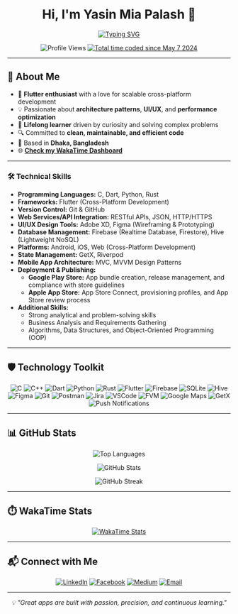 <h1 align="center">Hi, I'm Yasin Mia Palash 👋</h1>

<p align="center">
  <a href="https://github.com/yasinpalash">
    <img src="https://readme-typing-svg.herokuapp.com?font=Fira+Code&weight=600&size=24&pause=1000&color=00C853&center=true&vCenter=true&width=550&lines=+Software+Engineer;+Flutter+%26+Cross+Platform+App+Developer;🧠+Problem+Solver+%7C+Lifelong+Learner" alt="Typing SVG" />
  </a>
</p>

<p align="center">
  <img src="https://komarev.com/ghpvc/?username=yasinpalash&label=Profile%20Views&color=0e75b6&style=flat" alt="Profile Views" />
  <a href="https://wakatime.com/@10f79aeb-aa65-46c5-a8cc-cf668bb03b28">
    <img src="https://wakatime.com/badge/user/10f79aeb-aa65-46c5-a8cc-cf668bb03b28.svg" alt="Total time coded since May 7 2024" />
  </a>
</p>

---

## 🌱 About Me

- 📱 **Flutter enthusiast** with a love for scalable cross-platform development  
- 💡 Passionate about **architecture patterns**, **UI/UX**, and **performance optimization**  
- 🧠 **Lifelong learner** driven by curiosity and solving complex problems  
- 🔍 Committed to **clean, maintainable, and efficient code**  
- 🏡 Based in **Dhaka, Bangladesh**  
- 🌐 [**Check my WakaTime Dashboard**](https://wakatime.com/@10f79aeb-aa65-46c5-a8cc-cf668bb03b28)

---

### 🛠️ Technical Skills  
- **Programming Languages:** C, Dart, Python, Rust  
- **Frameworks:** Flutter (Cross-Platform Development)  
- **Version Control:** Git & GitHub  
- **Web Services/API Integration:** RESTful APIs, JSON, HTTP/HTTPS  
- **UI/UX Design Tools:** Adobe XD, Figma (Wireframing & Prototyping)  
- **Database Management:** Firebase (Realtime Database, Firestore), Hive (Lightweight NoSQL)  
- **Platforms:** Android, iOS, Web (Cross-Platform Development)  
- **State Management:** GetX, Riverpod  
- **Mobile App Architecture:** MVC, MVVM Design Patterns  
- **Deployment & Publishing:**  
  - **Google Play Store:** App bundle creation, release management, and compliance with store guidelines  
  - **Apple App Store:** App Store Connect, provisioning profiles, and App Store review process  
- **Additional Skills:**  
  - Strong analytical and problem-solving skills
  - Business Analysis and Requirements Gathering
  - Algorithms, Data Structures, and Object-Oriented Programming (OOP)

---

## 🛡️ Technology Toolkit

<p align="center">
  <img src="https://img.shields.io/badge/-C-00599C?style=for-the-badge&logo=c&logoColor=white" alt="C" />
  <img src="https://img.shields.io/badge/-C++-00599C?style=for-the-badge&logo=cplusplus&logoColor=white" alt="C++" />
  <img src="https://img.shields.io/badge/-Dart-0175C2?style=for-the-badge&logo=dart&logoColor=white" alt="Dart" />
  <img src="https://img.shields.io/badge/-Python-3776AB?style=for-the-badge&logo=python&logoColor=white" alt="Python" />
  <img src="https://img.shields.io/badge/-Rust-000000?style=for-the-badge&logo=rust&logoColor=white" alt="Rust" />
  <img src="https://img.shields.io/badge/-Flutter-02569B?style=for-the-badge&logo=flutter&logoColor=white" alt="Flutter" />
  <img src="https://img.shields.io/badge/-Firebase-FFCA28?style=for-the-badge&logo=firebase&logoColor=black" alt="Firebase" />
  <img src="https://img.shields.io/badge/-SQLite-003B57?style=for-the-badge&logo=sqlite&logoColor=white" alt="SQLite" />
  <img src="https://img.shields.io/badge/-Hive-FF7A00?style=for-the-badge&logo=hive&logoColor=white" alt="Hive" />
  <img src="https://img.shields.io/badge/-Figma-F24E1E?style=for-the-badge&logo=figma&logoColor=white" alt="Figma" />
  <img src="https://img.shields.io/badge/-Git-F05032?style=for-the-badge&logo=git&logoColor=white" alt="Git" />
  <img src="https://img.shields.io/badge/-Postman-FF6C37?style=for-the-badge&logo=postman&logoColor=white" alt="Postman" />
  <img src="https://img.shields.io/badge/-Jira-0052CC?style=for-the-badge&logo=jira&logoColor=white" alt="Jira" />
  <img src="https://img.shields.io/badge/-VSCode-007ACC?style=for-the-badge&logo=visualstudiocode&logoColor=white" alt="VSCode" />
  <img src="https://img.shields.io/badge/-FVM-02569B?style=for-the-badge&logo=flutter&logoColor=white" alt="FVM" />
  <img src="https://img.shields.io/badge/-Google%20Maps-4285F4?style=for-the-badge&logo=googlemaps&logoColor=white" alt="Google Maps" />
  <img src="https://img.shields.io/badge/-GetX-00B4AB?style=for-the-badge&logo=flutter&logoColor=white" alt="GetX" />
  <img src="https://img.shields.io/badge/-Push%20Notifications-7D4698?style=for-the-badge&logo=firebase&logoColor=white" alt="Push Notifications" />
</p>

---

## 📊 GitHub Stats

<p align="center">
  <img src="https://github-readme-stats.vercel.app/api/top-langs?username=yasinpalash&show_icons=true&locale=en&layout=compact&theme=tokyonight" alt="Top Languages" />
</p>
<p align="center">
  <img src="https://github-readme-stats.vercel.app/api?username=yasinpalash&show_icons=true&locale=en&theme=tokyonight" alt="GitHub Stats" />
</p>
<p align="center">
  <img src="https://github-readme-streak-stats.herokuapp.com/?user=yasinpalash&theme=tokyonight" alt="GitHub Streak" />
</p>

---

## ⏱️ WakaTime Stats

<p align="center">
  <a href="https://wakatime.com/@10f79aeb-aa65-46c5-a8cc-cf668bb03b28">
    <img src="https://github-readme-stats.vercel.app/api/wakatime?username=Polash&layout=compact&theme=tokyonight" alt="WakaTime Stats" />
  </a>
</p>

---

## 📬 Connect with Me

<p align="center">
  <a href="https://www.linkedin.com/in/yasinpalash/"><img src="https://img.shields.io/badge/LinkedIn-0077B5?style=for-the-badge&logo=linkedin&logoColor=white" alt="LinkedIn" /></a>
  <a href="https://facebook.com/"><img src="https://img.shields.io/badge/Facebook-1877F2?style=for-the-badge&logo=facebook&logoColor=white" alt="Facebook" /></a>
  <a href="https://medium.com/"><img src="https://img.shields.io/badge/Medium-12100E?style=for-the-badge&logo=medium&logoColor=white" alt="Medium" /></a>
  <a href="mailto:yasinpalash@gmail.com"><img src="https://img.shields.io/badge/Email-D14836?style=for-the-badge&logo=gmail&logoColor=white" alt="Email" /></a>
</p>

---

<div align="center">
  <i>💡 "Great apps are built with passion, precision, and continuous learning."</i>
</div>
